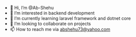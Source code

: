 - 👋 Hi, I’m @Ab-Shehu
- 👀 I’m interested in backend development
- 🌱 I’m currently learning laravel framework and dotnet core
- 💞️ I’m looking to collaborate on projects
- 📫 How to reach me via abshehu73@yahoo.com

<!---
Ab-Shehu/Ab-Shehu is a ✨ special ✨ repository because its `README.md` (this file) appears on your GitHub profile.
You can click the Preview link to take a look at your changes.
--->
